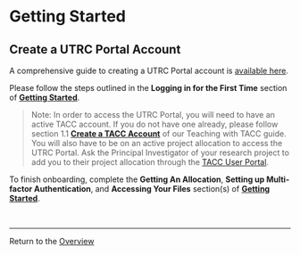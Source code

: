 # Getting Started

## Create a UTRC Portal Account
A comprehensive guide to creating a UTRC Portal account is [available here](https://utrc.tacc.utexas.edu/get-started/).

Please follow the steps outlined in the **Logging in for the First Time** section of **[Getting Started](https://utrc.tacc.utexas.edu/get-started/)**.

> Note: In order to access the UTRC Portal, you will need to have an active TACC account. If you do not have one already, please follow section 1.1 **[Create a TACC Account](https://tacc.github.io/TeachingWithTACC/01.create_account/)** of our Teaching with TACC guide. You will also have to be on an active project allocation to access the UTRC Portal. Ask the Principal Investigator of your research project to add you to their project allocation through the [TACC User Portal](https://portal.tacc.utexas.edu).

To finish onboarding, complete the **Getting An Allocation**, **Setting up Multi-factor Authentication**, and **Accessing Your Files** section(s) of **[Getting Started](https://utrc.tacc.utexas.edu/getting-started/)**.

<br>

---
Return to the [Overview](index.md)

